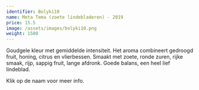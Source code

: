 ```yaml
---
identifier: Bolyki10
name: Meta Tema (zoete lindebladeren) - 2019
price: 15.5
image: /assets/images/bolyki10.png
weight: 1500
---
```

Goudgele kleur met gemiddelde intensiteit. Het aroma combineert gedroogd fruit,
honing, citrus en vlierbessen. Smaakt met zoete, ronde zuren, rijke smaak, rijp, sappig
fruit, lange afdronk. Goede balans, een heel lief lindeblad.

Klik op de naam voor meer info.
